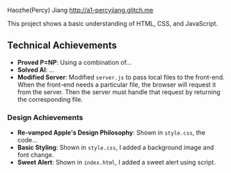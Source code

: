Haozhe(Percy) Jiang
http://a1-percyjiang.glitch.me

This project shows a basic understanding of HTML, CSS, and JavaScript.

## Technical Achievements
- **Proved P=NP**: Using a combination of...
- **Solved AI**: ...
- **Modified Server**: 
Modified `server.js` to pass local files to the front-end.
When the front-end needs a particular file, the browser will request it from the server.
Then the server must handle that request by returning the corresponding file.

### Design Achievements
- **Re-vamped Apple's Design Philosophy**: Shown in `style.css`, the code...
- **Basic Styling**: Shown in `style.css`, I added a background image and font change.
- **Sweet Alert**: Shown in `index.html`, I added a sweet alert using script.